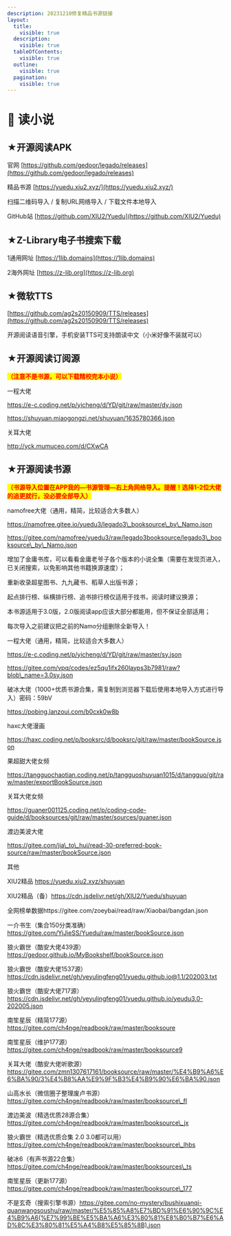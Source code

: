 ```yaml
---
description: 20231210修复精品书源链接
layout:
  title:
    visible: true
  description:
    visible: true
  tableOfContents:
    visible: true
  outline:
    visible: true
  pagination:
    visible: true
---
```


# 📘 读小说

## ★开源阅读APK

官网 [https://github.com/gedoor/legado/releases](https://github.com/gedoor/legado/releases)

精品书源 [https://yuedu.xiu2.xyz/](https://yuedu.xiu2.xyz/)

扫描二维码导入 / 复制URL网络导入 / 下载文件本地导入

GitHub站 [https://github.com/XIU2/Yuedu](https://github.com/XIU2/Yuedu)

## ★Z-Library电子书搜索下载

1通用网址 [https://1lib.domains](https://1lib.domains)

2海外网址 [https://z-lib.org](https://z-lib.org)

## ★微软TTS

[https://github.com/ag2s20150909/TTS/releases](https://github.com/ag2s20150909/TTS/releases)

开源阅读语音引擎，手机安装TTS可支持朗读中文（小米好像不装就可以）

## ★开源阅读订阅源

<mark style="color:red;">**（注意不是书源，可以下载精校完本小说）**</mark>

一程大佬

https://e-c.coding.net/p/yicheng/d/YD/git/raw/master/dy.json

https://shuyuan.miaogongzi.net/shuyuan/1635780366.json

关耳大佬

http://yck.mumuceo.com/d/CXwCA

## ★开源阅读书源

<mark style="color:red;">**（书源导入位置在APP我的—书源管理—右上角网络导入。提醒！选择1-2位大佬的追更就行，没必要全部导入）**</mark>

namofree大佬（通用，精简，比较适合大多数人）

https://namofree.gitee.io/yuedu3/legado3\_booksource\_by\_Namo.json

https://gitee.com/namofree/yuedu3/raw/legado3booksource/legado3\_booksource\_by\_Namo.json

增加了金庸书库，可以看看金庸老爷子各个版本的小说全集（需要在发现页进入，已关闭搜索，以免影响其他书籍换源速度）；

重新收录超星图书、九九藏书、稻草人出版书源；

起点排行榜、纵横排行榜、追书排行榜仅适用于找书，阅读时建议换源；

本书源适用于3.0版，2.0版阅读app应该大部分都能用，但不保证全部适用；

每次导入之前建议把之前的Namo分组删除全新导入！

一程大佬（通用，精简，比较适合大多数人）

https://e-c.coding.net/p/yicheng/d/YD/git/raw/master/sy.json

https://gitee.com/vpq/codes/ez5qu1ifx260layps3b7981/raw?blob\_name=3.0sy.json

破冰大佬（1000+优质书源合集，需复制到浏览器下载后使用本地导入方式进行导入）密码：59bV

https://pobing.lanzoui.com/b0cxk0w8b

haxc大佬漫画

https://haxc.coding.net/p/booksrc/d/booksrc/git/raw/master/bookSource.json

果超甜大佬女频

https://tangguochaotian.coding.net/p/tangguoshuyuan1015/d/tangguo/git/raw/master/exportBookSource.json

关耳大佬女频

https://guaner001125.coding.net/p/coding-code-guide/d/booksources/git/raw/master/sources/guaner.json

渡边美波大佬

https://gitee.com/jia\_to\_hui/read-30-preferred-book-source/raw/master/bookSource.json

其他

XIU2精品 https://yuedu.xiu2.xyz/shuyuan

XIU2精品（备）https://cdn.jsdelivr.net/gh/XIU2/Yuedu/shuyuan

全网榜单数据https://gitee.com/zoeybai/read/raw/Xiaobai/bangdan.json

一介书生（集合150分类准确）https://gitee.com/YiJieSS/Yuedu/raw/master/bookSource.json

狼火霸世（酷安大佬439源）https://gedoor.github.io/MyBookshelf/bookSource.json

狼火霸世（酷安大佬1537源）https://cdn.jsdelivr.net/gh/yeyulingfeng01/yuedu.github.io@1.1/202003.txt

狼火霸世（酷安大佬717源）https://cdn.jsdelivr.net/gh/yeyulingfeng01/yuedu.github.io/yeudu3.0-202005.json

南笙星辰（精简177源）https://gitee.com/ch4nge/readbook/raw/master/booksoure

南笙星辰（维护177源）https://gitee.com/ch4nge/readbook/raw/master/booksource9

关耳大佬（酷安大佬听歌源）https://gitee.com/zmn1307617161/booksource/raw/master/%E4%B9%A6%E6%BA%90/3%E4%B8%AA%E9%9F%B3%E4%B9%90%E6%BA%90.json

山高水长（微信圈子整理废卢书源）https://gitee.com/ch4nge/readbook/raw/master/booksource\_fl

渡边美波（精选优质28源合集）https://gitee.com/ch4nge/readbook/raw/master/booksource\_jx

狼火霸世（精选优质合集 2.0 3.0都可以用）https://gitee.com/ch4nge/readbook/raw/master/booksource\_lhbs

破冰6（有声书源22合集）https://gitee.com/ch4nge/readbook/raw/master/booksources\_ts

南笙星辰（更新177源）https://gitee.com/ch4nge/readbook/raw/master/booksource\_177

不是玄奇（搜索引擎书源）https://gitee.com/no-mystery/bushixuanqi-quanwangsoushu/raw/master/%E5%85%A8%E7%BD%91%E6%90%9C%E4%B9%A6(%E7%99%BE%E5%BA%A6%E3%80%81%E8%B0%B7%E6%AD%8C%E3%80%81%E5%A4%B8%E5%85%8B).json

　
